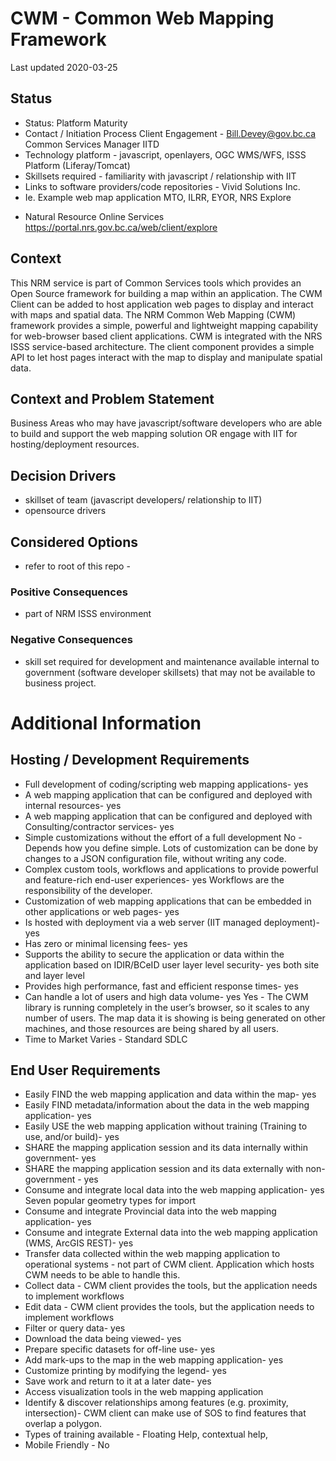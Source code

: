 # CWM - Common Web Mapping Framework

Last updated 2020-03-25

## Status

* Status: Platform Maturity
* Contact / Initiation Process	Client Engagement - Bill.Devey@gov.bc.ca Common Services Manager IITD
* Technology platform - javascript, openlayers, OGC WMS/WFS, ISSS Platform (Liferay/Tomcat)
* Skillsets required - familiarity with javascript / relationship with IIT
* Links to software providers/code repositories - Vivid Solutions Inc.
* Ie. Example web map application  MTO, ILRR, EYOR, NRS Explore
- Natural Resource Online Services https://portal.nrs.gov.bc.ca/web/client/explore

## Context

This NRM service is part of Common Services tools which provides an Open Source framework for building a map within an application.  The CWM Client can be added to host application web pages to display and interact with maps and spatial data. The NRM Common Web Mapping (CWM) framework provides a simple, powerful and lightweight mapping capability for web-browser based client applications. CWM is integrated with the NRS ISSS service-based architecture.  The client component provides a simple API to let host pages interact with the map to display and manipulate spatial data.


## Context and Problem Statement

Business Areas who may have javascript/software developers who are able to build and support the web mapping solution OR engage with IIT for hosting/deployment resources.

## Decision Drivers

* skillset of team (javascript developers/ relationship to IIT)
* opensource drivers

## Considered Options

* refer to root of this repo - 


### Positive Consequences 

* part of NRM ISSS environment

### Negative Consequences 

* skill set required for development and maintenance available internal to government (software developer skillsets) that may not be available to business project.

# Additional Information

## Hosting / Development Requirements
* Full development of coding/scripting web mapping applications- yes
* A web mapping application that can be configured and deployed with internal resources- yes
* A web mapping application that can be configured and deployed with Consulting/contractor services- yes
* Simple customizations without the effort of a full development	No - Depends how you define simple. Lots of customization can be done by changes to a JSON configuration file, without writing any code.
* Complex custom tools, workflows and applications to provide powerful and feature-rich end-user experiences- yes  Workflows are the responsibility of the developer. 
* Customization of web mapping applications that can be embedded in other applications or web pages- yes
* Is hosted with deployment via a web server (IIT managed deployment)- yes
* Has zero or minimal licensing fees- yes
* Supports the ability to secure the application or data within the application based on IDIR/BCeID user layer level security- yes both site and layer level
* Provides high performance, fast and efficient response times- yes
* Can handle a lot of users and high data volume- yes  Yes - The CWM library is running completely in the user’s browser, so it scales to any number of users. The map data it is showing is being generated on other machines, and those resources are being shared by all users. 
* Time to Market	Varies - Standard SDLC


## End User Requirements	
* Easily FIND the web mapping application and data within the map- yes
* Easily FIND metadata/information about the data in the web mapping application- yes
* Easily USE the web mapping application without training (Training to use, and/or build)- yes
* SHARE the mapping application session and its data internally within government- yes
* SHARE the mapping application session and its data externally with non-government - yes
* Consume and integrate local data into the web mapping application- yes  Seven popular geometry types for import 
* Consume and integrate Provincial data into the web mapping application- yes
* Consume and integrate External data into the web mapping application (WMS, ArcGIS REST)- yes
* Transfer data collected within the web mapping application to operational systems	- not part of CWM client.  Application which hosts CWM needs to be able to handle this.
* Collect data	- CWM client provides the tools, but the application needs to implement workflows
* Edit data	- CWM client provides the tools, but the application needs to implement workflows
* Filter or query data- yes
* Download the data being viewed- yes
* Prepare specific datasets for off-line use- yes
* Add mark-ups to the map in the web mapping application- yes
* Customize printing by modifying the legend- yes
* Save work and return to it at a later date- yes
* Access visualization tools in the web mapping application	
* Identify & discover relationships among features (e.g. proximity, intersection)- CWM client can make use of SOS to find features that overlap a polygon.
* Types of training available	- Floating Help, contextual help, 
* Mobile Friendly	- No

